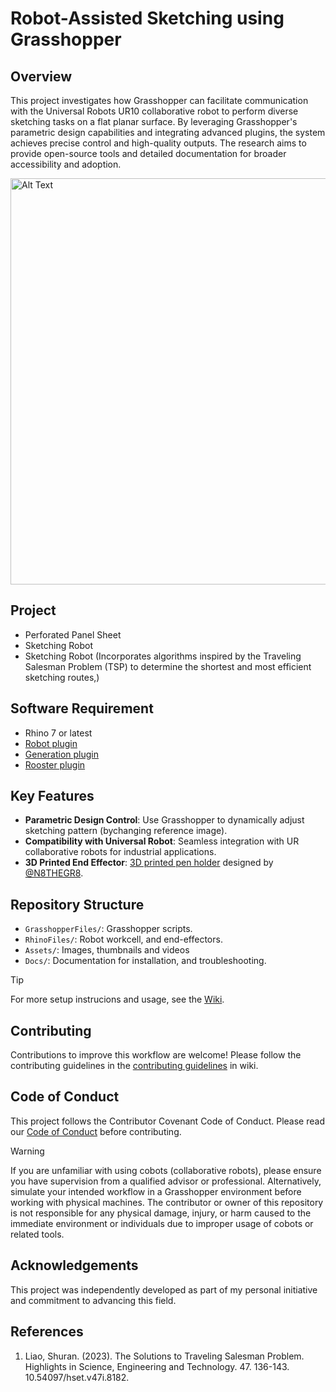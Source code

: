 # Robot-Assisted Sketching using Grasshopper

## Overview
This project investigates how Grasshopper can facilitate communication with the Universal Robots UR10 collaborative robot to perform diverse sketching tasks on a flat planar surface. By leveraging Grasshopper's parametric design capabilities and integrating advanced plugins, the system achieves precise control and high-quality outputs. The research aims to provide open-source tools and detailed documentation for broader accessibility and adoption.

<img src="https://github.com/LoyWeiWin/Grasshopper_UR_RobotAssistedSketching/blob/main/Assets/Thumbnails/Vid_RoboticSketching.gif" alt="Alt Text" width="650">


## Project
- Perforated Panel Sheet
- Sketching Robot
- Sketching Robot (Incorporates algorithms inspired by the Traveling Salesman Problem (TSP) to determine the shortest and most efficient sketching routes,)

## Software Requirement
- Rhino 7 or latest
- [Robot plugin](https://github.com/visose/Robots)
- [Generation plugin](https://www.food4rhino.com/en/app/generation)
- [Rooster plugin](https://www.food4rhino.com/en/app/rooster)

## Key Features
- **Parametric Design Control**: Use Grasshopper to dynamically adjust sketching pattern (bychanging reference image).
- **Compatibility with Universal Robot**: Seamless integration with UR collaborative robots for industrial applications.
- **3D Printed End Effector**: [3D printed pen holder](https://www.printables.com/model/259360-robot-spring-loaded-sharpie-end-effector-eoat-for-) designed by [@N8THEGR8](https://www.printables.com/@N8THEGR8_239577).  

## Repository Structure
- `GrasshopperFiles/`: Grasshopper scripts.
- `RhinoFiles/`: Robot workcell, and end-effectors.
- `Assets/`: Images, thumbnails and videos
- `Docs/`: Documentation for installation, and troubleshooting.

> [!TIP]
> For more setup instrucions and usage, see the [Wiki](https://github.com/LoyWeiWin/Grasshopper_UR_RobotAssistedSketching/wiki).

## Contributing
Contributions to improve this workflow are welcome! Please follow the contributing guidelines in the [contributing guidelines](https://github.com/LoyWeiWin/Grasshopper_UR_RobotAssistedSketching/wiki/05_Contributing-Guidelines) in wiki.

## Code of Conduct
This project follows the Contributor Covenant Code of Conduct. Please read our [Code of Conduct](CODE_OF_CONDUCT.md) before contributing.

> [!WARNING]  
> If you are unfamiliar with using cobots (collaborative robots), please ensure you have supervision from a qualified advisor or professional. Alternatively, simulate your intended workflow in a Grasshopper environment before working with physical machines.
> The contributor or owner of this repository is not responsible for any physical damage, injury, or harm caused to the immediate environment or individuals due to improper usage of cobots or related tools.

## Acknowledgements
This project was independently developed as part of my personal initiative and commitment to advancing this field.

## References
1. Liao, Shuran. (2023). The Solutions to Traveling Salesman Problem. Highlights in Science, Engineering and Technology. 47. 136-143. 10.54097/hset.v47i.8182. 




